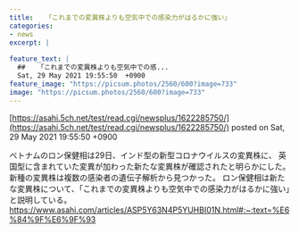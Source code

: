 ```yaml
---
title:   「これまでの変異株よりも空気中での感染力がはるかに強い」  
categories:
- news
excerpt: |
  
feature_text: |
  ##   「これまでの変異株よりも空気中での感...
  Sat, 29 May 2021 19:55:50  +0900
feature_image: "https://picsum.photos/2560/600?image=733"
image: "https://picsum.photos/2560/600?image=733"
---
```


[https://asahi.5ch.net/test/read.cgi/newsplus/1622285750/](https://asahi.5ch.net/test/read.cgi/newsplus/1622285750/)
posted on Sat, 29 May 2021 19:55:50  +0900

<!--more-->

ベトナムのロン保健相は29日、インド型の新型コロナウイルスの変異株に、 英国型に含まれていた変異が加わった新たな変異株が確認されたと明らかにした。 新種の変異株は複数の感染者の遺伝子解析から見つかった。 ロン保健相は新たな変異株について、「これまでの変異株よりも空気中での感染力がはるかに強い」と説明している。 https://www.asahi.com/articles/ASP5Y63N4P5YUHBI01N.html#:~:text=%E6%84%9F%E6%9F%93
